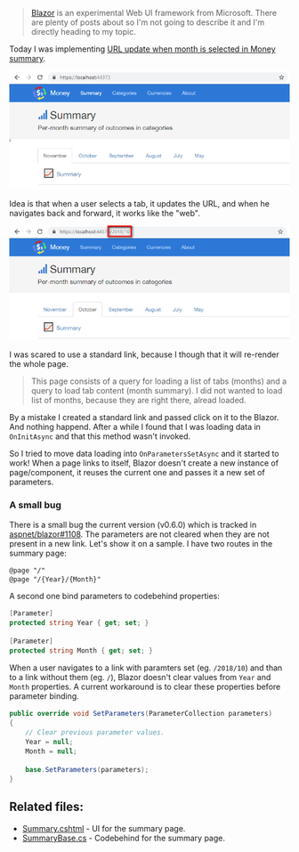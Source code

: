 > [Blazor](https://github.com/aspnet/Blazor) is an experimental Web UI framework from Microsoft. There are plenty of posts about so I'm not going to describe it and I'm directly heading to my topic.

Today I was implementing [URL update when month is selected in Money summary](https://github.com/maraf/Money/issues/124). 

![Money Summary](/Content/Images/Blog/blazor-page-parameters/tabs.png)

Idea is that when a user selects a tab, it updates the URL, and when he navigates back and forward, it works like the "web".

![Money Summary](/Content/Images/Blog/blazor-page-parameters/tabs-done.png)

I was scared to use a standard link, because I though that it will re-render the whole page. 

> This page consists of a query for loading a list of tabs (months) and a query to load tab content (month summary). I did not wanted to load list of months, because they are right there, alread loaded.

By a mistake I created a standard link and passed click on it to the Blazor. And nothing happend. After a while I found that I was loading data in `OnInitAsync` and that this method wasn't invoked.

So I tried to move data loading into `OnParametersSetAsync` and it started to work! When a page links to itself, Blazor doesn't create a new instance of page/component, it reuses the current one and passes it a new set of parameters.

### A small bug

There is a small bug the current version (v0.6.0) which is tracked in [aspnet/blazor#1108](https://github.com/aspnet/Blazor/issues/1108). The parameters are not cleared when they are not present in a new link. 
Let's show it on a sample. I have two routes in the summary page:

```
@page "/"
@page "/{Year}/{Month}"

```

A second one bind parameters to codebehind properties:

```C#
[Parameter]
protected string Year { get; set; }

[Parameter]
protected string Month { get; set; }
```

When a user navigates to a link with paramters set (eg. `/2018/10`) and than to a link without them (eg. `/`), Blazor doesn't clear values from `Year` and `Month` properties.
A current workaround is to clear these properties before parameter binding.

```C#
public override void SetParameters(ParameterCollection parameters)
{
    // Clear previous parameter values.
    Year = null;
    Month = null;

    base.SetParameters(parameters);
}
```

## Related files:

- [Summary.cshtml](https://github.com/maraf/Money/blob/master/src/Money.UI.Blazor/Pages/Summary.cshtml) - UI for the summary page.
- [SummaryBase.cs](https://github.com/maraf/Money/blob/master/src/Money.UI.Blazor/Pages/SummaryBase.cs) - Codebehind for the summary page.
